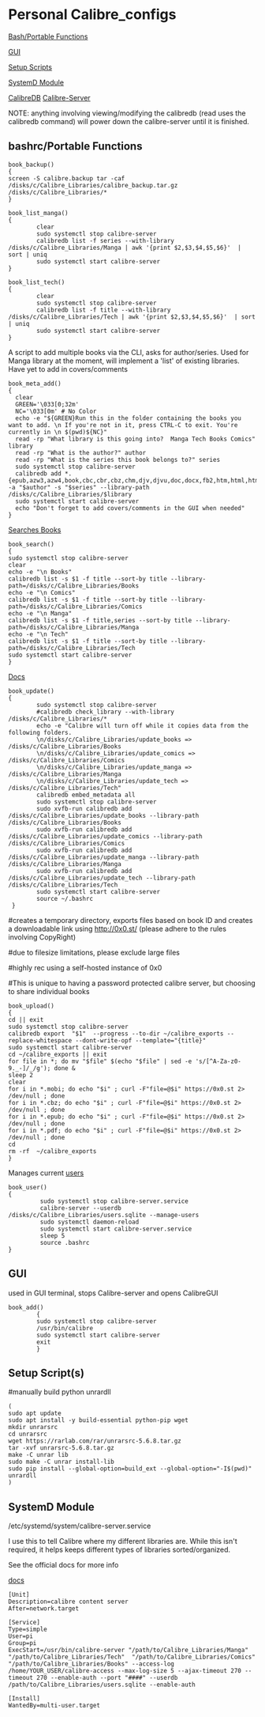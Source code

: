 <h1>Personal Calibre_configs</h1>

<a href="#bashrcportable-functions" 
target="_blank">Bash/Portable Functions</a>

<a href="#gui" 
target="_blank">GUI</a>


<a href="#setup-scripts" 
target="_blank">Setup Scripts</a>

<a href="#setup-scripts" 
target="_blank">SystemD Module</a>


<a href="https://manual.calibre-ebook.com/generated/en/calibredb.html" target="_blank">CalibreDB</a> 
<a href="https://manual.calibre-ebook.com/generated/en/calibre-server.html" target="_blank">Calibre-Server</a>

NOTE: anything involving viewing/modifying the calibredb (read uses the calibredb command) will power down the calibre-server until it is finished. 



<h2>bashrc/Portable Functions</h2>

```
book_backup()
{
screen -S calibre.backup tar -caf /disks/c/Calibre_Libraries/calibre_backup.tar.gz /disks/c/Calibre_Libraries/*
}
```

```
book_list_manga()
{
        clear
        sudo systemctl stop calibre-server
        calibredb list -f series --with-library /disks/c/Calibre_Libraries/Manga | awk '{print $2,$3,$4,$5,$6}'  | sort | uniq
        sudo systemctl start calibre-server
}
```

```
book_list_tech()
{
        clear
        sudo systemctl stop calibre-server
        calibredb list -f title --with-library /disks/c/Calibre_Libraries/Tech | awk '{print $2,$3,$4,$5,$6}'  | sort | uniq
        sudo systemctl start calibre-server
}
```


A script to add multiple books via the CLI, asks for author/series.
Used for Manga library at the moment, will implement a 'list' of existing  libraries.
Have yet to add in covers/comments
```
book_meta_add()
{
  clear
  GREEN='\033[0;32m'
  NC='\033[0m' # No Color
  echo -e "${GREEN}Run this in the folder containing the books you want to add. \n If you're not in it, press CTRL-C to exit. You're currently in \n $(pwd)${NC}"
  read -rp "What library is this going into?  Manga Tech Books Comics" library
  read -rp "What is the author?" author
  read -rp "What is the series this book belongs to?" series
  sudo systemctl stop calibre-server
  calibredb add *.{epub,azw3,azw4,book,cbc,cbr,cbz,chm,djv,djvu,doc,docx,fb2,htm,html,htmlz,iba,lit,lrf,lrs,lrx,markdown,ncx,opf,oxps,pdb,pdf,pdr,pml,pobi,prc,rar,rtf,snb,tcr,txt,xhtml,xps,zip} -a "$author" -s "$series" --library-path /disks/c/Calibre_Libraries/$library
  sudo systemctl start calibre-server
  echo "Don't forget to add covers/comments in the GUI when needed"
}
```



<a href="https://manual.calibre-ebook.com/generated/en/calibre-server.html#cmdoption-calibre-server-manage-users" target="_blank">Searches Books</a> 

```
book_search()
{
sudo systemctl stop calibre-server
clear
echo -e "\n Books"
calibredb list -s $1 -f title --sort-by title --library-path=/disks/c/Calibre_Libraries/Books
echo -e "\n Comics"
calibredb list -s $1 -f title --sort-by title --library-path=/disks/c/Calibre_Libraries/Comics
echo -e "\n Manga"
calibredb list -s $1 -f title,series --sort-by title --library-path=/disks/c/Calibre_Libraries/Manga
echo -e "\n Tech"
calibredb list -s $1 -f title --sort-by title --library-path=/disks/c/Calibre_Libraries/Tech
sudo systemctl start calibre-server
}
```


<a href="https://manual.calibre-ebook.com/generated/en/calibredb.html#adding-from-folders" target="_blank">Docs</a> 

```
book_update()
{
        sudo systemctl stop calibre-server
        #calibredb check_library --with-library /disks/c/Calibre_Libraries/*
        echo -e "Calibre will turn off while it copies data from the following folders.
        \n/disks/c/Calibre_Libraries/update_books => /disks/c/Calibre_Libraries/Books
        \n/disks/c/Calibre_Libraries/update_comics =>  /disks/c/Calibre_Libraries/Comics
        \n/disks/c/Calibre_Libraries/update_manga =>  /disks/c/Calibre_Libraries/Manga
        \n/disks/c/Calibre_Libraries/update_tech =>  /disks/c/Calibre_Libraries/Tech"
        calibredb embed_metadata all
        sudo systemctl stop calibre-server
        sudo xvfb-run calibredb add /disks/c/Calibre_Libraries/update_books --library-path /disks/c/Calibre_Libraries/Books
        sudo xvfb-run calibredb add /disks/c/Calibre_Libraries/update_comics --library-path /disks/c/Calibre_Libraries/Comics
        sudo xvfb-run calibredb add /disks/c/Calibre_Libraries/update_manga --library-path /disks/c/Calibre_Libraries/Manga
        sudo xvfb-run calibredb add /disks/c/Calibre_Libraries/update_tech --library-path /disks/c/Calibre_Libraries/Tech
        sudo systemctl start calibre-server
        source ~/.bashrc
 }
```


#creates a temporary directory, exports files based on book ID and creates a downloadable link using http://0x0.st/ (please adhere to the rules involving CopyRight)
  
#due to filesize limitations, please exclude large files

#highly rec using a self-hosted instance of 0x0

#This is unique to having a password protected calibre server, but choosing to share individual books

```
book_upload()
{
cd || exit
sudo systemctl stop calibre-server
calibredb export  "$1"  --progress --to-dir ~/calibre_exports --replace-whitespace --dont-write-opf --template="{title}"
sudo systemctl start calibre-server
cd ~/calibre_exports || exit
for file in *; do mv "$file" $(echo "$file" | sed -e 's/[^A-Za-z0-9._-]/_/g'); done &
sleep 2
clear
for i in *.mobi; do echo "$i" ; curl -F"file=@$i" https://0x0.st 2> /dev/null ; done 
for i in *.cbz; do echo "$i" ; curl -F"file=@$i" https://0x0.st 2> /dev/null ; done
for i in *.epub; do echo "$i" ; curl -F"file=@$i" https://0x0.st 2> /dev/null ; done
for i in *.pdf; do echo "$i" ; curl -F"file=@$i" https://0x0.st 2> /dev/null ; done 
cd
rm -rf  ~/calibre_exports
}
```

Manages current <a href="https://manual.calibre-ebook.com/generated/en/calibre-server.html#cmdoption-calibre-server-manage-users" target="_blank">users</a> 

```
book_user()
{
         sudo systemctl stop calibre-server.service
         calibre-server --userdb /disks/c/Calibre_Libraries/users.sqlite --manage-users
         sudo systemctl daemon-reload
         sudo systemctl start calibre-server.service
         sleep 5
         source .bashrc
}

```



<h2>GUI</h2>

used in GUI terminal, stops Calibre-server and opens  CalibreGUI
 
  
```
book_add()
        {
        sudo systemctl stop calibre-server
        /usr/bin/calibre
        sudo systemctl start calibre-server
        exit
        }
```






<h2>Setup Script(s)</h2>

#manually build python unrardll
```
(
sudo apt update
sudo apt install -y build-essential python-pip wget
mkdir unrarsrc
cd unrarsrc
wget https://rarlab.com/rar/unrarsrc-5.6.8.tar.gz
tar -xvf unrarsrc-5.6.8.tar.gz
make -C unrar lib
sudo make -C unrar install-lib
sudo pip install --global-option=build_ext --global-option="-I$(pwd)" unrardll
)

```

<h2>SystemD Module</h2>

/etc/systemd/system/calibre-server.service

I use this to tell Calibre where my different libraries are. While this isn't required, it helps keeps different types of libraries sorted/organized. 


See the official docs for more info

<a href="https://manual.calibre-ebook.com/server.html#creating-a-service-for-the-calibre-server-on-a-modern-linux-system" target="_blank">docs</a> 

```
[Unit]
Description=calibre content server
After=network.target

[Service]
Type=simple
User=pi
Group=pi
ExecStart=/usr/bin/calibre-server "/path/to/Calibre_Libraries/Manga" "/path/to/Calibre_Libraries/Tech"  "/path/to/Calibre_Libraries/Comics" "/path/to/Calibre_Libraries/Books" --access-log /home/YOUR_USER/calibre-access --max-log-size 5 --ajax-timeout 270 --timeout 270 --enable-auth --port "####" --userdb /path/to/Calibre_Libraries/users.sqlite --enable-auth

[Install]
WantedBy=multi-user.target
```
